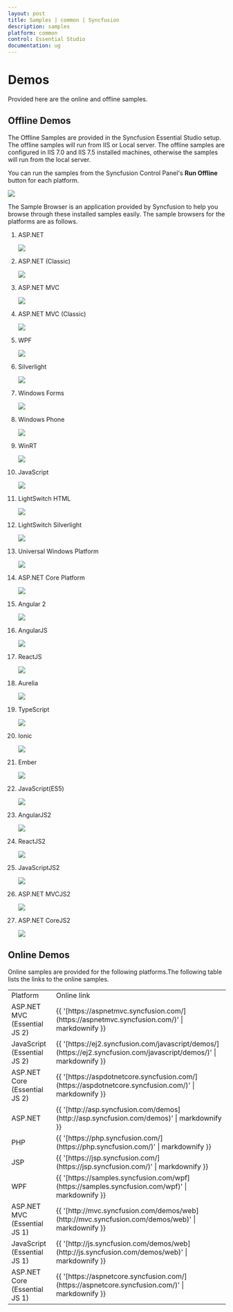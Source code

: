 ```yaml
---
layout: post
title: Samples | common | Syncfusion
description: samples
platform: common
control: Essential Studio
documentation: ug
---
```


# Demos

Provided here are the online and offline samples.

##  Offline Demos

The Offline Samples are provided in the Syncfusion Essential Studio setup. The offline samples will run from IIS or Local server. The offline samples are configured in IIS 7.0 and IIS 7.5 installed machines, otherwise the samples will run from the local server.

You can run the samples from the Syncfusion Control Panel's **Run Offline** button for each platform. 



![](Offline-Samples_images/Offline-Samples_img1.png)



The Sample Browser is an application provided by Syncfusion to help you browse through these installed samples easily. The sample browsers for the platforms are as follows.

1. ASP.NET



   ![](Offline-Samples_images/Offline-Samples_img2.png)





2. ASP.NET (Classic)



   ![](Offline-Samples_images/Offline-Samples_img3.png)





3. ASP.NET MVC



   ![](Offline-Samples_images/Offline-Samples_img4.png)





4. ASP.NET MVC (Classic)



   ![](Offline-Samples_images/Offline-Samples_img5.png)





5. WPF



   ![](Offline-Samples_images/Offline-Samples_img6.png)





6. Silverlight



    ![](Offline-Samples_images/Offline-Samples_img7.png)





7. Windows Forms



    ![](Offline-Samples_images/Offline-Samples_img8.png)





8. Windows Phone



   ![](Offline-Samples_images/Offline-Samples_img9.png)





9. WinRT



    ![](Offline-Samples_images/Offline-Samples_img10.png)





10. JavaScript



    ![](Offline-Samples_images/Offline-Samples_img11.png)





11. LightSwitch HTML



    ![](Offline-Samples_images/Offline-Samples_img12.png)





12. LightSwitch Silverlight



    ![](Offline-Samples_images/Offline-Samples_img13.png)
	
	
	
	
	
13. Universal Windows Platform



    ![](Offline-Samples_images/Offline-Samples_img14.png)
	
	
	
	
14. ASP.NET Core Platform



    ![](Offline-Samples_images/Offline-Samples_img15.png)
	
	
	
	
15. Angular 2



    ![](Offline-Samples_images/Offline-Samples_img16.png)
	
	
	
	
16. AngularJS



    ![](Offline-Samples_images/Offline-Samples_img17.png)
	
	
	
	
17. ReactJS



    ![](Offline-Samples_images/Offline-Samples_img18.png)
	
	
	
	
18. Aurelia



    ![](Offline-Samples_images/Offline-Samples_img19.png)
	
	
	
	
19. TypeScript



    ![](Offline-Samples_images/Offline-Samples_img20.png)
	
	
	
	
20. Ionic



    ![](Offline-Samples_images/Offline-Samples_img22.png)
	
	
	
21. Ember



    ![](Offline-Samples_images/Offline-Samples_img23.png)


	
22. JavaScript(ES5)

	
	
    ![](Offline-Samples_images/Offline-Samples_img24.png)  



23. AngularJS2



    ![](Offline-Samples_images/Offline-Samples_img25.png)    



24. ReactJS2



    ![](Offline-Samples_images/Offline-Samples_img26.png)



25. JavaScriptJS2



    ![](Offline-Samples_images/Offline-Samples_img27.png) 

	
	
26. ASP.NET MVCJS2



    ![](Offline-Samples_images/Offline-Samples_img29.png)
	
	
	
27. ASP.NET CoreJS2



    ![](Offline-Samples_images/Offline-Samples_img30.png)
	
	
	
## Online Demos

Online samples are provided for the following platforms.The following table lists the links to the online samples.



<table>
<tr>
<td>
Platform</td><td>
Online link</td></tr>

<tr>
<td>
ASP.NET MVC (Essential JS 2)</td><td>
{{ '[https://aspnetmvc.syncfusion.com/](https://aspnetmvc.syncfusion.com/)' | markdownify }}</td></tr>

<tr>
<td>
JavaScript (Essential JS 2)</td><td>
{{ '[https://ej2.syncfusion.com/javascript/demos/](https://ej2.syncfusion.com/javascript/demos/)' | markdownify }}</td></tr>

<tr>
<td>
ASP.NET Core (Essential JS 2)</td><td>
{{ '[https://aspdotnetcore.syncfusion.com/](https://aspdotnetcore.syncfusion.com/)' | markdownify }}</td></tr>

<tr>
<td>
ASP.NET</td><td>
{{ '[http://asp.syncfusion.com/demos](http://asp.syncfusion.com/demos)' | markdownify }}</td></tr>

<tr>
<td>
PHP</td><td>
{{ '[https://php.syncfusion.com/](https://php.syncfusion.com/)' | markdownify }}</td></tr>

<tr>
<td>
JSP</td><td>
{{ '[https://jsp.syncfusion.com/](https://jsp.syncfusion.com/)' | markdownify }}</td></tr>

<tr>
<td>
WPF</td><td>
{{ '[https://samples.syncfusion.com/wpf](https://samples.syncfusion.com/wpf)' | markdownify }}</td></tr>

<tr>
<td>
ASP.NET MVC (Essential JS 1)</td><td>
{{ '[http://mvc.syncfusion.com/demos/web](http://mvc.syncfusion.com/demos/web)' | markdownify }}</td></tr>

<tr>
<td>
JavaScript (Essential JS 1)</td><td>
{{ '[http://js.syncfusion.com/demos/web](http://js.syncfusion.com/demos/web)' | markdownify }}</td></tr>

<tr>
<td>
ASP.NET Core (Essential JS 1)</td><td>
{{ '[https://aspnetcore.syncfusion.com/](https://aspnetcore.syncfusion.com/)' | markdownify }}</td></tr>

</table>


